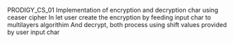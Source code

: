 PRODIGY_CS_01
Implementation of encryption and decryption char using ceaser cipher
In let user create the encryption by feeding input char to multilayers algorithim
And decrypt, both process using shift values provided by user input char
